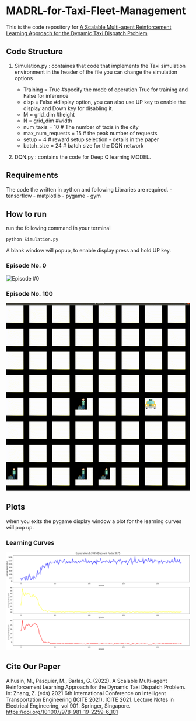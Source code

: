 # MADRL-for-Taxi-Fleet-Management

This is the code repository for [A Scalable Multi-agent Reinforcement Learning Approach for the Dynamic Taxi Dispatch Problem](https://link.springer.com/chapter/10.1007/978-981-19-2259-6_101)

## Code Structure 
1. Simulation.py : containes that code that implements the Taxi simulation environment in the header of the file you can change the simulation options 

	- Training = True #specify the mode of operation True for training and False for inference
	- disp = False #display option, you can also use UP key to enable the display and Down key for disabling it. 
	- M = grid_dim #height
	- N = grid_dim #width
	- num_taxis = 10 # The number of taxis in the city
	- max_num_requests = 15 # the peak number of requests
	- setup = 4 # reward setup selection - details in the paper
	- batch_size = 24 # batch size for the DQN network

2. DQN.py : contains the code for Deep Q learning MODEL. 


## Requirements 
The code the written in python and  following Libraries are required. 
	- tensorflow
	- matplotlib
	- pygame
	- gym


## How to run 
run the following command in your terminal 
```
python Simulation.py 
```
A blank window will popup, to enable display press and hold UP key.

### Episode No. 0
![Episode #0](https://github.com/mohd-alhussin/MADRL-for-Taxi-Fleet-Management/blob/main/Episode0_60fps.gif)



### Episode No. 100
![Episode #100](https://github.com/mohd-alhussin/MADRL-for-Taxi-Fleet-Management/blob/main/Episode100_60fps.gif)


## Plots  
when you exits the pygame display window a plot for the learning curves will pop up. 


### Learning Curves 
![](https://github.com/mohd-alhussin/MADRL-for-Taxi-Fleet-Management/blob/main/Learning_Curves.png)


## Cite Our Paper
Alhusin, M., Pasquier, M., Barlas, G. (2022). A Scalable Multi-agent Reinforcement Learning Approach for the Dynamic Taxi Dispatch Problem. In: Zhang, Z. (eds) 2021 6th International Conference on Intelligent Transportation Engineering (ICITE 2021). ICITE 2021. Lecture Notes in Electrical Engineering, vol 901. Springer, Singapore. https://doi.org/10.1007/978-981-19-2259-6_101

